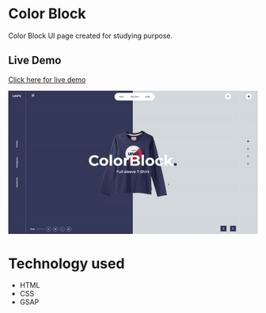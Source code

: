# Color Block

Color Block UI page created for studying purpose.

## Live Demo

[Click here for live demo](https://walissoncom.github.io/color-block/)

![Image of Website](https://github.com/walissoncom/color-block/blob/master/color-block-demo.gif)

# Technology used

- HTML
- CSS
- GSAP